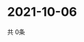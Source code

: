 # 2021-10-06
  共 0条

  <!-- BEGIN -->
  <!-- 最后更新时间Wed Oct 06 2021 13:12:13 GMT+0000 (Coordinated Universal Time) -->
  
  <!-- END -->
  
  